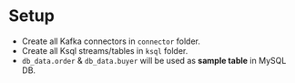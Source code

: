 # Setup
- Create all Kafka connectors in `connector` folder.
- Create all Ksql streams/tables in `ksql` folder.
- `db_data.order` & `db_data.buyer` will be used as **sample table** in MySQL DB.
